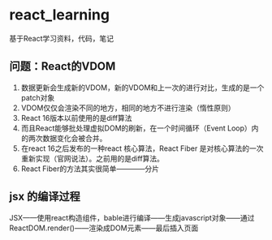 # react_learning
基于React学习资料，代码，笔记

## 问题：React的VDOM
1. 数据更新会生成新的VDOM，新的VDOM和上一次的进行对比，生成的是一个patch对象
2. VDOM仅仅会渲染不同的地方，相同的地方不进行渲染（惰性原则）
3. React 16版本以前使用的是diff算法
4. 而且React能够批处理虚拟DOM的刷新，在一个时间循环（Event Loop）内的两次数据变化会被合并。
5. 在react 16之后发布的一种react 核心算法，React Fiber 是对核心算法的一次重新实现（官网说法）。之前用的是diff算法。
6. React Fiber的方法其实很简单————分片
   
## jsx 的编译过程
JSX——使用react构造组件，bable进行编译——生成javascript对象——通过ReactDOM.render()——渲染成DOM元素——最后插入页面
